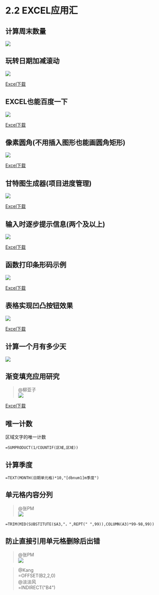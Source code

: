 # 2.2 EXCEL应用汇

## 计算周末数量
![](../images//2.2.1.png)    

## 玩转日期加减滚动
![](../images//2.2.2.jpg)

<a href="../src/2.2.2.xlsx" download>Excel下载</a>

## EXCEL也能百度一下
![](../images//2.2.3.jpg)

<a href="../src/2.2.3.xlsx" download>Excel下载</a>

## 像素圆角(不用插入图形也能画圆角矩形)
![](../images//2.2.4.jpg)

<a href="../src/2.2.4.xls" download>Excel下载</a>

## 甘特图生成器(项目进度管理)
![](../images//2.2.5.jpg)

<a href="../src/2.2.5.xls" download>Excel下载</a>

## 输入时逐步提示信息(两个及以上)
![](../images//2.2.6.jpg)

<a href="../src/2.2.6.xls" download>Excel下载</a>

## 函数打印条形码示例
![](../images//2.2.7.jpg)

<a href="../src/2.2.7.xls" download>Excel下载</a>

## 表格实现凹凸按钮效果
![](../images//2.2.8.jpg)

<a href="../src/2.2.8.xls" download>Excel下载</a>

## 计算一个月有多少天
![](../images//2.2.9.jpg)

## 渐变填充应用研究
> @柳亚子  
![](../images/2.2.10.png)

<a href="../src/2.2.10.xls" download>Excel下载</a>

## 唯一计数
区域文字的唯一计数

	=SUMPRODUCT(1/COUNTIF(区域,区域))

## 计算季度
	=TEXT(MONTH(日期单元格)*10,"[dbnum1]m季度")

## 单元格内容分列
> @张PM  
![](../images/2.2.1.jpg)
 
	=TRIM(MID(SUBSTITUTE($A3,"，",REPT(" ",99)),COLUMN(A3)*99-98,99))

## 防止直接引用单元格删除后出错
> @张PM  
![](../images/2.2.11.png)  
 
> @Kang   
> =OFFSET(B2,2,0)  
> @淡淡风   
> =INDIRECT("B4")   
